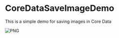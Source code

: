 # CoreDataSaveImageDemo
This is a simple demo for saving images in Core Data

![PNG](https://raw.githubusercontent.com/zhangao0086/CoreDataSaveImageDemo/master/preview1.png)